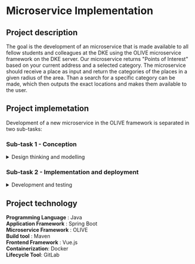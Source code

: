 # Microservice Implementation

## Project description

The goal is the development of an microservice that is made available to all fellow students and colleagues 
at the DKE using the OLIVE microservice framework on the DKE server. Our microservice returns "Points of Interest" 
based on your current address and a selected category. The microservice should receive a place as input 
and return the categories of the places in a given radius of the area. Than a search for a specific category can be made,
which then outputs the exact locations and makes them available to the user.



## Project implemetation

Development of a new microservice in the OLIVE framework is separated in two sub-tasks:


### Sub-task 1 - Conception 

	
<details>
<summary>Design thinking and modelling</summary>
<p>
Development and presentation of an exposé which represents the microservice. In addition, potential applications of microservice
are listed and detailed, and possible combinations with microservices from other groups are considered. Furthermore, the implementation 
of the service is planned and individual components of the application are modeled. In addition, APIs that are required for the implementation
of the microservices are discovered and described.
</p>
</details>



### Sub-task 2 - Implementation and deployment

	
<details>
<summary>Development and testing</summary>
<p>
The microservice is developed with Java and the Spring Boot framework. For this purpose, several REST service endpoints are defined 
via which requests / data are transferred to the microservice and results are returned.

For this purpose, data that is transferred to the microservice is converted into JSON and corresponding requests are sent to several 
APIs that provide us with raw data, which are processed and sent back to the requestor.


In addition, the microservice is structured in such a way that each request has its own identifier, so that subsequent requests to the first 
request can be processed locally from the existing data and no new requests have to be sent to the APIs.

Every change to the application is checked for correctness with the help of JUnit tests, which are running automatically.

</p>
</details>

## Project technology

**Programming Language** : Java <br/>
**Application Framework** : Spring Boot <br/>
**Microservice Framework** : OLIVE <br/>
**Build tool** : Maven <br/>
**Frontend Framework** : Vue.js <br/>
**Containerization**: Docker <br/>
**Lifecycle Tool**: GitLab <br/>
